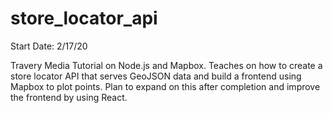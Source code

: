 # store_locator_api

Start Date: 2/17/20

Travery Media Tutorial on Node.js and Mapbox.
Teaches on how to create a store locator API that serves GeoJSON data and build a frontend using Mapbox to plot points.
Plan to expand on this after completion and improve the frontend by using React.
